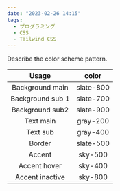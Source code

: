 ```yaml
---
date: "2023-02-26 14:15"
tags:
  - プログラミング
  - CSS
  - Tailwind CSS
---
```


Describe the color scheme pattern.

<!-- more -->

|      Usage       |   color   |
| :--------------: | :-------: |
| Background main  | slate-800 |
| Background sub 1 | slate-700 |
| Background sub2  | slate-900 |
|    Text main     | gray-200  |
|     Text sub     | gray-400  |
|      Border      | slate-500 |
|      Accent      |  sky-500  |
|   Accent hover   |  sky-400  |
| Accent inactive  |  sky-800  |
